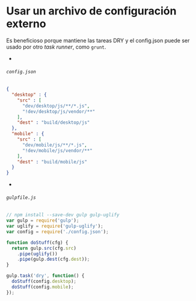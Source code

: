 # Usar un archivo de configuración externo

Es beneficioso porque mantiene las tareas DRY y el config.json puede ser usado por otro *task runner*, como `grunt`.

-

###### `config.json`

```json
{
  "desktop" : {
    "src" : [
      "dev/desktop/js/**/*.js",
      "!dev/desktop/js/vendor/**"
    ],
    "dest" : "build/desktop/js"
  },
  "mobile" : {
    "src" : [
      "dev/mobile/js/**/*.js",
      "!dev/mobile/js/vendor/**"
    ],
    "dest" : "build/mobile/js"
  }
}
```

-

###### `gulpfile.js`

```js
// npm install --save-dev gulp gulp-uglify
var gulp = require('gulp');
var uglify = require('gulp-uglify');
var config = require('./config.json');

function doStuff(cfg) {
  return gulp.src(cfg.src)
    .pipe(uglify())
    .pipe(gulp.dest(cfg.dest));
}

gulp.task('dry', function() {
  doStuff(config.desktop);
  doStuff(config.mobile);
});
```

